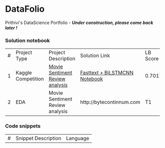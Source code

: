 # DataFolio

Prithivi's DataScience Portfolio - <b> <i> Under construction, please come back later ! </i></b>

<h3> Solution notebook </h3>
<table>
   <tr>
      <td>#</td>
      <td>Project Type</td>
      <td>Project Description</td>
      <td>Solution Link</td>
      <td>LB Score</td>
      <td>Rank</td>
   </tr>
   <tr>
      <td>1</td>
      <td>Kaggle Competition</td>
      <td><a href ="https://www.kaggle.com/c/movie-review-sentiment-analysis-kernels-only"> Movie Sentiment Review analysis </a> </td>
      <td><a href="">Fasttext + BiLSTMCNN Notebook</a></td>
      <td>0.70172</td>
      <td>3rd</td>
   </tr>
   <tr>
      <td>2</td>
      <td>EDA</td>
      <td>Movie Sentiment Review analysis</td>
      <td>http://bytecontinnum.com</td>
      <td>T1</td>
      <td>NA</td>

   </tr>
</table>

<h3> Code snippets </h3>

<table>
   <tr>
      <td>#</td>
      <td>Snippet Description</td>
      <td>Language</td>
   </tr>
   
  </table>
